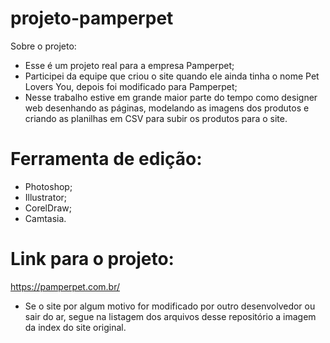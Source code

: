 # projeto-pamperpet

Sobre o projeto:
- Esse é um projeto real para a empresa Pamperpet;
- Participei da equipe que criou o site quando ele ainda tinha o nome Pet Lovers You, depois foi modificado para Pamperpet;
- Nesse trabalho estive em grande maior parte do tempo como designer web desenhando as páginas, modelando as imagens dos produtos e criando as planilhas em CSV para subir os produtos para o site.

# Ferramenta de edição:
- Photoshop;
- Illustrator;
- CorelDraw;
- Camtasia.

# Link para o projeto:

https://pamperpet.com.br/

- Se o site por algum motivo for modificado por outro desenvolvedor ou sair do ar, segue na listagem dos arquivos desse repositório a imagem da index do site original.

